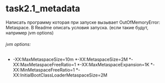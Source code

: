 # task2.1_metadata

Написать программу которая при запуске вызывает OutOfMemoryError: Metaspace. В Readme описать условия запуска. (если такие будут, например jvm options)

###### jvm options:
* -XX:MaxMetaspaceSize=10m
*-XX:MetaspaceSize=2M
*-XX:MaxMetaspaceFreeRatio=1
*-XX:MaxMetaspaceExpansion=1K
*-XX:MinMetaspaceFreeRatio=1
*-XX:InitialBootClassLoaderMetaspaceSize=2M
